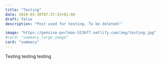 ```yaml
---
title: "Testing"
date: 2019-03-30T07:37:33+01:00
draft: false
description: "Post used for testing. To be deleted!"

image: "https://pensive-perlman-5536f7.netlify.com/img/testing.jpg"
#card: "summary_large_image"
card: "summary"
---
```


Testing testing testing

<!-- {{< figure src="/img/testing.jpg" >}} -->